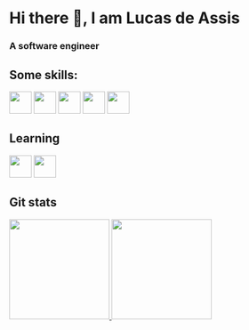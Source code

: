 <h1> Hi there 👋, I am Lucas de Assis </h1>
<h3> A software engineer </h3>

## Some skills:
<img loading="lazy" src="https://cdn.jsdelivr.net/gh/devicons/devicon/icons/java/java-original.svg" width="40" height="40"/> <img loading="lazy" src="https://static-00.iconduck.com/assets.00/linux-icon-2048x2048-sy06t4un.png" width="40" height="40"/> <img loading="lazy" src="https://static-00.iconduck.com/assets.00/postgresql-icon-1987x2048-v2fkmdaw.png" width="40" height="40"/> <img loading="lazy" src="https://cdn.iconscout.com/icon/free/png-256/free-python-3521655-2945099.png?f=webp" width="40" height="40"/> <img loading="lazy" src="https://cdn.iconscout.com/icon/free/png-256/free-python-3521655-2945099.png?f=webp" width="40" height="40"/> 

## Learning 
<img loading="lazy" src="https://upload.wikimedia.org/wikipedia/commons/thumb/a/a7/React-icon.svg/2300px-React-icon.svg.png" width="40" height="40"/> <img loading="lazy" src="https://static-00.iconduck.com/assets.00/typescript-icon-2048x2048-frvs5t0b.png" width="40" height="40"/>

## Git stats
<div>
<a href="https://github.com/ldassis">
<img loading="lazy" height="180em" src="https://github-readme-stats.vercel.app/api/top-langs/?username=ldassis&layout=compact&langs_count=7&theme=dracula"/>
<img loading="lazy" height="180em" src="https://github-readme-stats.vercel.app/api?username=ldassis&show_icons=true&theme=dracula&include_all_commits=true&count_private=true"/>
</div>


<!--
**LDAssis/LDAssis** is a ✨ _special_ ✨ repository because its `README.md` (this file) appears on your GitHub profile.

Here are some ideas to get you started:

- 🔭 I’m currently working on ...
- 🌱 I’m currently learning ...
- 👯 I’m looking to collaborate on ...
- 🤔 I’m looking for help with ...
- 💬 Ask me about ...
- 📫 How to reach me: ...
- 😄 Pronouns: ...
- ⚡ Fun fact: ...
-->
